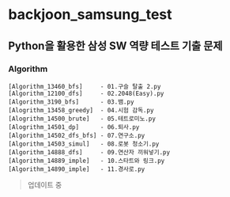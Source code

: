 # backjoon_samsung_test
## Python을 활용한 삼성 SW 역량 테스트 기출 문제

### Algorithm
```
[Algorithm_13460_bfs]     - 01.구슬 탈출 2.py
[Algorithm_12100_dfs]     - 02.2048(Easy).py
[Algorithm_3190_bfs]      - 03.뱀.py
[Alogrithm_13458_greedy]  - 04.시험 감독.py
[Alogrithm_14500_brute]   - 05.테트로미노.py
[Alogrithm_14501_dp]      - 06.퇴사.py
[Algorithm_14502_dfs_bfs] - 07.연구소.py
[Algorithm_14503_simul]   - 08.로봇 청소기.py
[Algorithm_14888_dfs]     - 09.연산자 끼워넣기.py
[Algorithm_14889_imple]   - 10.스타트와 링크.py
[Algorithm_14890_imple]   - 11.경사로.py
```

> 업데이트 중
